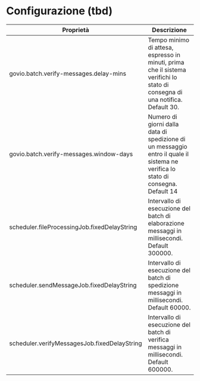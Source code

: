 # Configurazione (tbd)



| Proprietà                                    | Descrizione                                                                                                                       |
| -------------------------------------------- | --------------------------------------------------------------------------------------------------------------------------------- |
| govio.batch.verify-messages.delay-mins       | Tempo minimo di attesa, espresso in minuti, prima che il sistema verifichi lo stato di consegna di una notifica. Default 30.      |
| govio.batch.verify-messages.window-days      | Numero di giorni dalla data di spedizione di un messaggio entro il quale il sistema ne verifica lo stato di consegna. Default 14  |
| scheduler.fileProcessingJob.fixedDelayString | Intervallo di esecuzione del batch di elaborazione messaggi in millisecondi. Default 300000.                                      |
| scheduler.sendMessageJob.fixedDelayString    | Intervallo di esecuzione del batch di spedizione messaggi in millisecondi. Default 60000.                                         |
| scheduler.verifyMessagesJob.fixedDelayString | Intervallo di esecuzione del batch di verifica messaggi in millisecondi. Default 600000.                                          |
